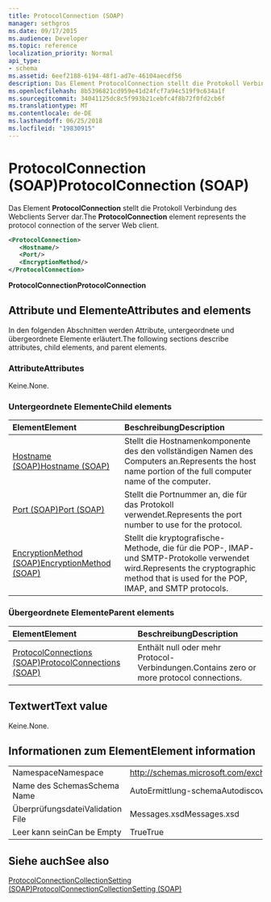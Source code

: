 ```yaml
---
title: ProtocolConnection (SOAP)
manager: sethgros
ms.date: 09/17/2015
ms.audience: Developer
ms.topic: reference
localization_priority: Normal
api_type:
- schema
ms.assetid: 6eef2188-6194-48f1-ad7e-46104aecdf56
description: Das Element ProtocolConnection stellt die Protokoll Verbindung des Webclients Server dar.
ms.openlocfilehash: 8b5396821cd959e41d24fcf7a94c519f9c634a1f
ms.sourcegitcommit: 34041125dc8c5f993b21cebfc4f8b72f0fd2cb6f
ms.translationtype: MT
ms.contentlocale: de-DE
ms.lasthandoff: 06/25/2018
ms.locfileid: "19830915"
---
```

# <a name="protocolconnection-soap"></a><span data-ttu-id="6939e-103">ProtocolConnection (SOAP)</span><span class="sxs-lookup"><span data-stu-id="6939e-103">ProtocolConnection (SOAP)</span></span>

<span data-ttu-id="6939e-104">Das Element **ProtocolConnection** stellt die Protokoll Verbindung des Webclients Server dar.</span><span class="sxs-lookup"><span data-stu-id="6939e-104">The **ProtocolConnection** element represents the protocol connection of the server Web client.</span></span> 
  
```XML
<ProtocolConnection>
   <Hostname/>
   <Port/>
   <EncryptionMethod/>
</ProtocolConnection>
```

 <span data-ttu-id="6939e-105">**ProtocolConnection**</span><span class="sxs-lookup"><span data-stu-id="6939e-105">**ProtocolConnection**</span></span>
## <a name="attributes-and-elements"></a><span data-ttu-id="6939e-106">Attribute und Elemente</span><span class="sxs-lookup"><span data-stu-id="6939e-106">Attributes and elements</span></span>

<span data-ttu-id="6939e-107">In den folgenden Abschnitten werden Attribute, untergeordnete und übergeordnete Elemente erläutert.</span><span class="sxs-lookup"><span data-stu-id="6939e-107">The following sections describe attributes, child elements, and parent elements.</span></span>
  
### <a name="attributes"></a><span data-ttu-id="6939e-108">Attribute</span><span class="sxs-lookup"><span data-stu-id="6939e-108">Attributes</span></span>

<span data-ttu-id="6939e-109">Keine.</span><span class="sxs-lookup"><span data-stu-id="6939e-109">None.</span></span>
  
### <a name="child-elements"></a><span data-ttu-id="6939e-110">Untergeordnete Elemente</span><span class="sxs-lookup"><span data-stu-id="6939e-110">Child elements</span></span>

|<span data-ttu-id="6939e-111">**Element**</span><span class="sxs-lookup"><span data-stu-id="6939e-111">**Element**</span></span>|<span data-ttu-id="6939e-112">**Beschreibung**</span><span class="sxs-lookup"><span data-stu-id="6939e-112">**Description**</span></span>|
|:-----|:-----|
|[<span data-ttu-id="6939e-113">Hostname (SOAP)</span><span class="sxs-lookup"><span data-stu-id="6939e-113">Hostname (SOAP)</span></span>](hostname-soap.md) <br/> |<span data-ttu-id="6939e-114">Stellt die Hostnamenkomponente des den vollständigen Namen des Computers an.</span><span class="sxs-lookup"><span data-stu-id="6939e-114">Represents the host name portion of the full computer name of the computer.</span></span>  <br/> |
|[<span data-ttu-id="6939e-115">Port (SOAP)</span><span class="sxs-lookup"><span data-stu-id="6939e-115">Port (SOAP)</span></span>](port-soap.md) <br/> |<span data-ttu-id="6939e-116">Stellt die Portnummer an, die für das Protokoll verwendet.</span><span class="sxs-lookup"><span data-stu-id="6939e-116">Represents the port number to use for the protocol.</span></span>  <br/> |
|[<span data-ttu-id="6939e-117">EncryptionMethod (SOAP)</span><span class="sxs-lookup"><span data-stu-id="6939e-117">EncryptionMethod (SOAP)</span></span>](encryptionmethod-soap.md) <br/> |<span data-ttu-id="6939e-118">Stellt die kryptografische-Methode, die für die POP-, IMAP- und SMTP-Protokolle verwendet wird.</span><span class="sxs-lookup"><span data-stu-id="6939e-118">Represents the cryptographic method that is used for the POP, IMAP, and SMTP protocols.</span></span>  <br/> |
   
### <a name="parent-elements"></a><span data-ttu-id="6939e-119">Übergeordnete Elemente</span><span class="sxs-lookup"><span data-stu-id="6939e-119">Parent elements</span></span>

|<span data-ttu-id="6939e-120">**Element**</span><span class="sxs-lookup"><span data-stu-id="6939e-120">**Element**</span></span>|<span data-ttu-id="6939e-121">**Beschreibung**</span><span class="sxs-lookup"><span data-stu-id="6939e-121">**Description**</span></span>|
|:-----|:-----|
|[<span data-ttu-id="6939e-122">ProtocolConnections (SOAP)</span><span class="sxs-lookup"><span data-stu-id="6939e-122">ProtocolConnections (SOAP)</span></span>](protocolconnections-soap.md) <br/> |<span data-ttu-id="6939e-123">Enthält null oder mehr Protocol-Verbindungen.</span><span class="sxs-lookup"><span data-stu-id="6939e-123">Contains zero or more protocol connections.</span></span>  <br/> |
   
## <a name="text-value"></a><span data-ttu-id="6939e-124">Textwert</span><span class="sxs-lookup"><span data-stu-id="6939e-124">Text value</span></span>

<span data-ttu-id="6939e-125">Keine.</span><span class="sxs-lookup"><span data-stu-id="6939e-125">None.</span></span>
  
## <a name="element-information"></a><span data-ttu-id="6939e-126">Informationen zum Element</span><span class="sxs-lookup"><span data-stu-id="6939e-126">Element information</span></span>

|||
|:-----|:-----|
|<span data-ttu-id="6939e-127">Namespace</span><span class="sxs-lookup"><span data-stu-id="6939e-127">Namespace</span></span>  <br/> |http://schemas.microsoft.com/exchange/2010/Autodiscover  <br/> |
|<span data-ttu-id="6939e-128">Name des Schemas</span><span class="sxs-lookup"><span data-stu-id="6939e-128">Schema Name</span></span>  <br/> |<span data-ttu-id="6939e-129">AutoErmittlung-schema</span><span class="sxs-lookup"><span data-stu-id="6939e-129">Autodiscover schema</span></span>  <br/> |
|<span data-ttu-id="6939e-130">Überprüfungsdatei</span><span class="sxs-lookup"><span data-stu-id="6939e-130">Validation File</span></span>  <br/> |<span data-ttu-id="6939e-131">Messages.xsd</span><span class="sxs-lookup"><span data-stu-id="6939e-131">Messages.xsd</span></span>  <br/> |
|<span data-ttu-id="6939e-132">Leer kann sein</span><span class="sxs-lookup"><span data-stu-id="6939e-132">Can be Empty</span></span>  <br/> |<span data-ttu-id="6939e-133">True</span><span class="sxs-lookup"><span data-stu-id="6939e-133">True</span></span>  <br/> |
   
## <a name="see-also"></a><span data-ttu-id="6939e-134">Siehe auch</span><span class="sxs-lookup"><span data-stu-id="6939e-134">See also</span></span>



[<span data-ttu-id="6939e-135">ProtocolConnectionCollectionSetting (SOAP)</span><span class="sxs-lookup"><span data-stu-id="6939e-135">ProtocolConnectionCollectionSetting (SOAP)</span></span>](protocolconnectioncollectionsetting-soap.md)

